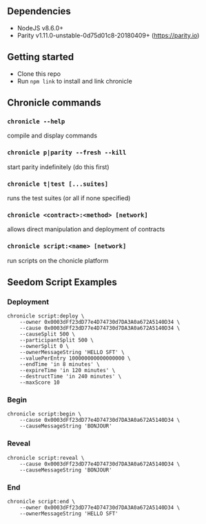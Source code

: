 ## Dependencies
- NodeJS v8.6.0+
- Parity v1.11.0-unstable-0d75d01c8-20180409+ (https://parity.io)

## Getting started
- Clone this repo
- Run `npm link` to install and link chronicle

## Chronicle commands
### `chronicle --help`
compile and display commands
### `chronicle p|parity --fresh --kill`
start parity indefinitely (do this first)
### `chronicle t|test [...suites]`
runs the test suites (or all if none specified)
### `chronicle <contract>:<method> [network]`
allows direct manipulation and deployment of contracts
### `chronicle script:<name> [network]`
run scripts on the chonicle platform

## Seedom Script Examples
### Deployment
```
chronicle script:deploy \
    --owner 0x0003dFf23dD77e4D74730d7DA3A0a672A5140D34 \
    --cause 0x0003dFf23dD77e4D74730d7DA3A0a672A5140D34 \
    --causeSplit 500 \
    --participantSplit 500 \
    --ownerSplit 0 \
    --ownerMessageString 'HELLO SFT' \
    --valuePerEntry 100000000000000000 \
    --endTime 'in 8 minutes' \
    --expireTime 'in 120 minutes' \
    --destructTime 'in 240 minutes' \
    --maxScore 10
```
### Begin
```
chronicle script:begin \
    --cause 0x0003dFf23dD77e4D74730d7DA3A0a672A5140D34 \
    --causeMessageString 'BONJOUR'
```
### Reveal
```
chronicle script:reveal \
    --cause 0x0003dFf23dD77e4D74730d7DA3A0a672A5140D34 \
    --causeMessageString 'BONJOUR'
```
### End
```
chronicle script:end \
    --owner 0x0003dFf23dD77e4D74730d7DA3A0a672A5140D34 \
    --ownerMessageString 'HELLO SFT'
```